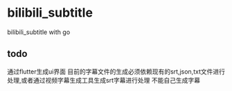 # bilibili_subtitle
 bilibili_subtitle with go
 ## todo

 通过flutter生成ui界面
 目前的字幕文件的生成必须依赖现有的srt,json,txt文件进行处理,或者通过视频字幕生成工具生成srt字幕进行处理
 不能自己生成字幕
 
